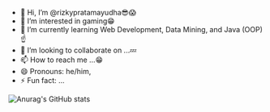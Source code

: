 - 👋 Hi, I’m @rizkypratamayudha😎😱
- 👀 I’m interested in gaming😁
- 🌱 I’m currently learning Web Development, Data Mining, and Java (OOP)☝️
- 💞️ I’m looking to collaborate on ...💤
- 📫 How to reach me ...😁
- 😄 Pronouns: he/him,
- ⚡ Fun fact: ...


![Anurag's GitHub stats](https://github-readme-stats.vercel.app/api?username=rizkypratamayudha&show_icons=true&theme=radical)
